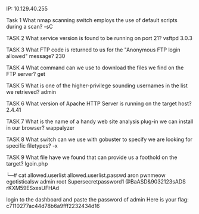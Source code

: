 IP:  10.129.40.255

Task 1
What nmap scanning switch employs the use of default scripts during a scan?
-sC

TASK 2
What service version is found to be running on port 21?
vsftpd 3.0.3

TASK 3
What FTP code is returned to us for the "Anonymous FTP login allowed" message?
230

TASK 4
What command can we use to download the files we find on the FTP server?
get

TASK 5
What is one of the higher-privilege sounding usernames in the list we retrieved?
admin

TASK 6
What version of Apache HTTP Server is running on the target host?
2.4.41

TASK 7
What is the name of a handy web site analysis plug-in we can install in our browser?
wappalyzer

TASK 8
What switch can we use with gobuster to specify we are looking for specific filetypes?
-x

TASK 9
What file have we found that can provide us a foothold on the target?
lgoin.php


└─# cat allowed.userlist allowed.userlist.passwd 
aron
pwnmeow
egotisticalsw
admin
root
Supersecretpassword1
@BaASD&9032123sADS
rKXM59ESxesUFHAd

login to the dashboard and paste the password of admin
Here is your flag: c7110277ac44d78b6a9fff2232434d16


